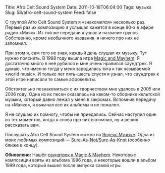 Title: Afro Celt Sound System
Date: 2011-10-18T06:04:00
Tags: музыка
Slug: 58/afro-celt-sound-system
Feed: false

С группой Afro Celt Sound System я «знакомился» несколько раз. Первый раз их композицию я услышал кажется в конце 90-х в эфире радио «Маяк». Из той же передачи я узнал и название группы. Собственно, кроме необычного названия, я ничего про них не запомнил.

При этом я, сам того не зная, каждый день слушал их музыку. Тут нужно пояснить. В 1998 году вышла игра [Magic and Mayhem](http://ru.wikipedia.org/wiki/Magic_and_Mayhem). Я достаточно много в неё рубился и мне очень нравился саундтрек. Я думаю, что именно тогда у меня зародилась тяга к так называемой «world music». И только лет пять-шесть спустя я узнал, что саундтрек к этой игре написали те самые афрокельты.

Обстоятельно познакомиться с их творчеством мне удалось в 2005 или 2006 году. Одна из их песен оказалась на каком-то сборнике кельтской музыки, который давно лежал у меня в закромах. Вспомнив передачу на «Маяке», я выкачал все их альбомы и не пожалел.

Я не слушаю их помногу, чтобы не приедались. Сейчас наступил один из тех моментов, когда я снова про них вспомнил, ну и решил рассказать вам.

Послушать Afro Celt Sound System можно на [Яндекс.Музыке](http://music.yandex.ru/#!/artist/90902). Одна из моих любимых композиций — [Sure-As-Not/Sure-As-Knot](http://music.yandex.ru/#!/track/452090/album/46841) (особенно ближе к концу).

**Обновлено:** Нашёл [саундтрек к Magic & Mayhem](http://rutracker.org/forum/viewtopic.php?t=2067212). Некоторые композиции взяты из альбома 1996 года, а некоторые вошли в альбом 1999 года, который вышел после выпуска самой игры.

